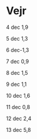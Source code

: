 # Vejr
4 dec 1,9

5 dec 1,3

6 dec-1,3

7 dec 0,9

8 dec 1,5

9 dec 1,1

10 dec 1,6

11 dec 0,8

12 dec 2,4

13 dec 5,8

